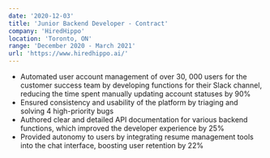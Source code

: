 ```yaml
---
date: '2020-12-03'
title: 'Junior Backend Developer - Contract'
company: 'HiredHippo'
location: 'Toronto, ON'
range: 'December 2020 - March 2021'
url: 'https://www.hiredhippo.ai/'
---
```


- Automated user account management of over 30, 000 users for the customer success team by developing functions for their Slack channel, reducing the time spent manually updating account statuses by 90%
- Ensured consistency and usability of the platform by triaging and solving 4 high-priority bugs
- Authored clear and detailed API documentation for various backend functions, which improved the developer experience by 25%
- Provided autonomy to users by integrating resume management tools into the chat interface, boosting user retention by 22%
